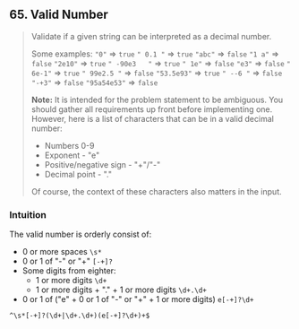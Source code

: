 ## 65. Valid Number

> Validate if a given string can be interpreted as a decimal number.
>
> Some examples:
> `"0"` => `true`
> `" 0.1 "` => `true`
> `"abc"` => `false`
> `"1 a"` => `false`
> `"2e10"` => `true`
> `" -90e3   "` => `true`
> `" 1e"` => `false`
> `"e3"` => `false`
> `" 6e-1"` => `true`
> `" 99e2.5 "` => `false`
> `"53.5e93"` => `true`
> `" --6 "` => `false`
> `"-+3"` => `false`
> `"95a54e53"` => `false`
>
> **Note:** It is intended for the problem statement to be ambiguous. You should gather all requirements up front before implementing one. However, here is a list of characters that can be in a valid decimal number:
>
> - Numbers 0-9
> - Exponent - "e"
> - Positive/negative sign - "+"/"-"
> - Decimal point - "."
>
> Of course, the context of these characters also matters in the input.

### Intuition

The valid number is orderly consist of:

- 0 or more spaces `\s*`
- 0 or 1 of "-" or "+" `[-+]?`
- Some digits from eighter:
  - 1 or more digits `\d+`
  - 1 or more digits + "." + 1 or more digits `\d+.\d+`
- 0 or 1 of ("e" + 0 or 1 of "-" or "+" +  1 or more digits) `e[-+]?\d+`

`^\s*[-+]?(\d+|\d+.\d+)(e[-+]?\d+)+$`

